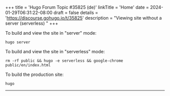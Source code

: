 +++
title = 'Hugo Forum Topic #35825 (de)'
linkTitle = 'Home'
date = 2024-01-29T06:31:22-08:00
draft = false
details = 'https://discourse.gohugo.io/t/35825'
description = "Viewing site without a server (serverless) "
+++

To build and view the site in "server" mode:

```text
hugo server
```

To build and view the site in "serverless" mode:

```text
rm -rf public && hugo -e serverless && google-chrome public/en/index.html 
```

To build the production site:

```text
hugo
```

---
